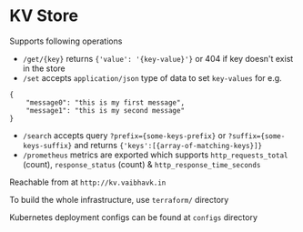 # KV Store

Supports following operations
* `/get/{key}` returns `{'value': '{key-value}'}` or 404 if key doesn't exist in the store
* `/set` accepts `application/json` type of data to set `key-values` for e.g.
```
{
    "message0": "this is my first message",
    "message1": "this is my second message"
}
```
* `/search` accepts query `?prefix={some-keys-prefix}` or `?suffix={some-keys-suffix}` and returns `{'keys':[{array-of-matching-keys}]}`
* `/prometheus` metrics are exported which supports `http_requests_total` (count), `response_status` (count) & `http_response_time_seconds`

Reachable from at `http://kv.vaibhavk.in`

To build the whole infrastructure, use `terraform/` directory

Kubernetes deployment configs can be found at `configs` directory
